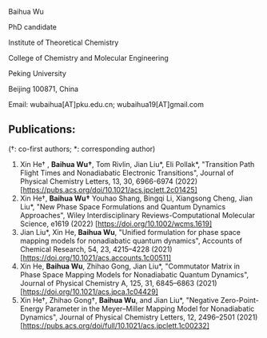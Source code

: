 

Baihua Wu

PhD candidate 

Institute of Theoretical Chemistry

College of Chemistry and Molecular Engineering

Peking University

Beijing 100871, China

Email: wubaihua[AT]pku.edu.cn;   wubaihua19[AT]gmail.com





## Publications:

(†: co-first authors; \*: corresponding author)

1. Xin He† , **Baihua Wu†**, Tom Rivlin, Jian Liu\*, Eli Pollak\*, "Transition Path Flight Times and Nonadiabatic Electronic Transitions", Journal of Physical Chemistry Letters, 13, 30, 6966-6974 (2022) [https://pubs.acs.org/doi/10.1021/acs.jpclett.2c01425] 
2. Xin He†, **Baihua Wu†** Youhao Shang, Bingqi Li, Xiangsong Cheng, Jian Liu*, "New Phase Space Formulations and Quantum Dynamics Approaches", Wiley Interdisciplinary Reviews-Computational Molecular Science, e1619 (2022) [https://doi.org/10.1002/wcms.1619] 
3. Jian Liu*, Xin He, **Baihua Wu**, "Unified formulation for phase space mapping models for nonadiabatic quantum dynamics", Accounts of Chemical Research, 54, 23, 4215–4228 (2021) [https://doi.org/10.1021/acs.accounts.1c00511] 
4. Xin He, **Baihua Wu**, Zhihao Gong, Jian Liu*, "Commutator Matrix in Phase Space Mapping Models for Nonadiabatic Quantum Dynamics", Journal of Physical Chemistry A, 125, 31, 6845–6863 (2021) [https://doi.org/10.1021/acs.jpca.1c04429] 
5. Xin He†, Zhihao Gong†, **Baihua Wu**, and Jian Liu*, "Negative Zero-Point-Energy Parameter in the Meyer–Miller Mapping Model for Nonadiabatic Dynamics", Journal of Physical Chemistry Letters, 12, 2496–2501 (2021) [https://pubs.acs.org/doi/full/10.1021/acs.jpclett.1c00232] 

 